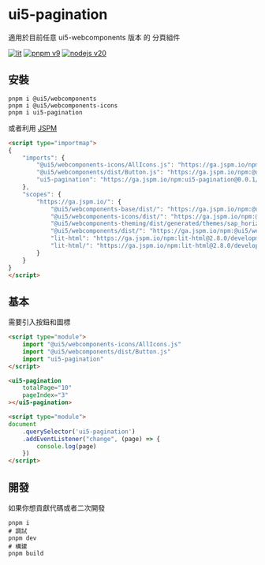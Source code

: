 # ui5-pagination

適用於目前任意 ui5-webcomponents 版本 的 分頁組件

[![lit](https://img.shields.io/badge/lit-4c64ff.svg?style=for-the-badge&logo=lit)](https://lit.dev/)
[![pnpm v9](https://img.shields.io/badge/maintained%20with-pnpm%209.0-cc00ff.svg?style=for-the-badge&logo=pnpm)](https://pnpm.io/)
[![nodejs v20](https://img.shields.io/badge/Node.js-v20.17.0-026e00.svg?style=for-the-badge&logo=nodedotjs)](https://nodejs.org/)

## 安裝

```shell
pnpm i @ui5/webcomponents
pnpm i @ui5/webcomponents-icons
pnpm i ui5-pagination
```

或者利用 [JSPM](https://generator.jspm.io/)

```html
<script type="importmap">
{
    "imports": {
        "@ui5/webcomponents-icons/AllIcons.js": "https://ga.jspm.io/npm:@ui5/webcomponents-icons@2.3.0/dist/AllIcons.js",
        "@ui5/webcomponents/dist/Button.js": "https://ga.jspm.io/npm:@ui5/webcomponents@2.3.0/dist/Button.js",
        "ui5-pagination": "https://ga.jspm.io/npm:ui5-pagination@0.0.1/dist/index.js""
    },
    "scopes": {
        "https://ga.jspm.io/": {
            "@ui5/webcomponents-base/dist/": "https://ga.jspm.io/npm:@ui5/webcomponents-base@2.3.0/dist/",
            "@ui5/webcomponents-icons/dist/": "https://ga.jspm.io/npm:@ui5/webcomponents-icons@2.3.0/dist/",
            "@ui5/webcomponents-theming/dist/generated/themes/sap_horizon/parameters-bundle.css.js": "https://ga.jspm.io/npm:@ui5/webcomponents-theming@2.3.0/dist/generated/themes/sap_horizon/parameters-bundle.css.js",
            "@ui5/webcomponents/dist/": "https://ga.jspm.io/npm:@ui5/webcomponents@2.3.0/dist/",
            "lit-html": "https://ga.jspm.io/npm:lit-html@2.8.0/development/lit-html.js",
            "lit-html/": "https://ga.jspm.io/npm:lit-html@2.8.0/development/"
        }
    }
}
</script>
```

## 基本

需要引入按鈕和圖標

```html
<script type="module">
    import "@ui5/webcomponents-icons/AllIcons.js"
    import "@ui5/webcomponents/dist/Button.js"
    import "ui5-pagination"
</script>

<ui5-pagination
    totalPage="10"
    pageIndex="3"
></ui5-pagination>

<script type="module">
document
    .querySelector('ui5-pagination')
    .addEventListener("change", (page) => {
        console.log(page)
    })
</script>
```

## 開發

如果你想貢獻代碼或者二次開發

```shell
pnpm i
# 調試
pnpm dev
# 構建
pnpm build
```
